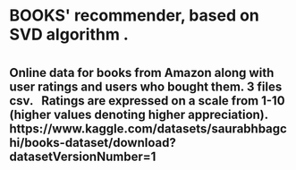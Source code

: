   <h1>BOOKS' recommender, based on SVD algorithm .<h1>

  <h2> Online data for books from Amazon along with user ratings and users who bought them. 3 files csv.  
Ratings are expressed on a scale from 1-10 (higher values denoting higher appreciation).
https://www.kaggle.com/datasets/saurabhbagchi/books-dataset/download?datasetVersionNumber=1 </h2>
